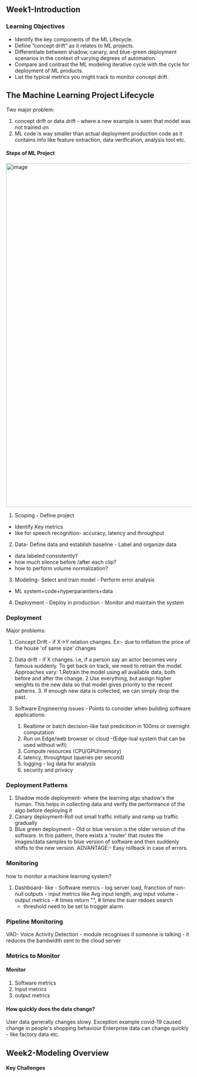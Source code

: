 ## Week1-Introduction
### Learning Objectives
- Identify the key components of the ML Lifecycle.
- Define “concept drift” as it relates to ML projects.
- Differentiate between shadow, canary, and blue-green deployment scenarios in the context of varying degrees of automation.
- Compare and contrast the ML modeling iterative cycle with the cycle for deployment of ML products.
- List the typical metrics you might track to monitor concept drift.


## The Machine Learning Project Lifecycle
Two major problem:
1. concept drift or data drift - where a new example is seen that model was not trained on
2. ML code is way smaller than actual deployment production code as it contains info like feature extraction, data verification, analysis tool etc.

#### Steps of ML Project
<img width="935" alt="image" src="https://github.com/krishnanpooja/Notes.md/assets/8016149/0181a00a-c0c7-4307-bfd5-2e6b192d718a">
            
1. Scoping - Define project
 - Identify Key metrics
 - like for speech recognition- accuracy, latency and throughput
   
2. Data- Define data and establish baseline
        - Label and organize data
- data labeled consistently?
- how much silence before /after each clip?
- how to perform volume normalization?

3. Modeling- Select and train model
           - Perform error analysis

- ML system=code+hyperparamters+data
4. Deployment - Deploy in production
            - Monitor and maintain the system

### Deployment
Major problems:
1. Concept Drift - if X->Y relation changes. Ex:- due to inflation the price of the house 'of same size' changes
2. Data drift - if X changes. i.e, if a person say an actor becomes very famous suddenly.
            To get back on track, we need to retrain the model. Approaches vary:
            1.Retrain the model using all available data, both before and after the change.
            2.Use everything, but assign higher weights to the new data so that model gives priority to the recent patterns.
            3. If enough new data is collected, we can simply drop the past.

3. Software Engineering issues -
Points to consider when building software applications:
   1. Realtime or batch decision-like fast predicition in 100ms or overnight computation
   2. Run on Edge/web browser or cloud -(Edge-loal system that can be used without wifi)
   3. Compute resources (CPU/GPU/memory)
   4. latency, throughtput (queries per second)
   5. logging - log data for analysis
   6. security and privacy
      
### Deployment Patterns
1. Shadow mode deployment- where the learning algo shadow's the human. This helps in collecting data and verify the performance of the algo before deploying it
2. Canary deployment-Roll out small traffic initially and ramp up traffic gradually
3. Blue green deployment - Old or blue version is the older version of the software. In this pattern, there exists a 'router' that routes the images/data samples to  blue version of software and then suddenly shifts to the new version. ADVANTAGE:- Easy rollback in case of errors.

### Monitoring
how to monitor a machine learning system?
1. Dashboard- like
             - Software metrics - log server load, franction of non-null outputs
             - input metrics like Avg input length, avg input volume
             - output metrics - # times return "", # times the suer redoes search
   - threshold need to be set to trogger alarm

### Pipeline Monitoring
VAD- Voice Activity Detection - module recognises if someone is talking - it reduces the bandwidth sent to the cloud server

### Metrics to Monitor
#### Monitor
1. Software metrics
2. Input metrics
3. output metrics

#### How quickly does the data change?
User data generally changes slowy. Exception example covid-19 caused change in people's shopping behaviour
Enterprise data can change quickly - like factory data etc.

## Week2-Modeling Overview

#### Key Challenges

